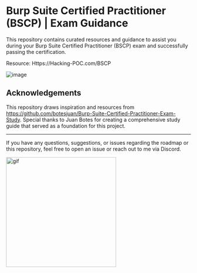 # Burp Suite Certified Practitioner (BSCP) | Exam Guidance

This repository contains curated resources and guidance to assist you during your Burp Suite Certified Practitioner (BSCP) exam and successfully passing the certification.

Resource: Https://Hacking-POC.com/BSCP

![image](https://github.com/user-attachments/assets/1d28ae4c-32ff-4274-898d-fee0d449780c)

## Acknowledgements

This repository draws inspiration and resources from https://github.com/botesjuan/Burp-Suite-Certified-Practitioner-Exam-Study.
Special thanks to Juan Botes for creating a comprehensive study guide that served as a foundation for this project.

---

If you have any questions, suggestions, or issues regarding the roadmap or this repository, feel free to open an issue or reach out to me via Discord.

  <a href="https://discord.com">
  <img width="300" src="https://github.com/Hacking-Notes/Hacking-Notes/assets/118412415/5f34c47e-8f9e-40ef-885d-91ee9a6c5989" alt="gif">
  </a>
